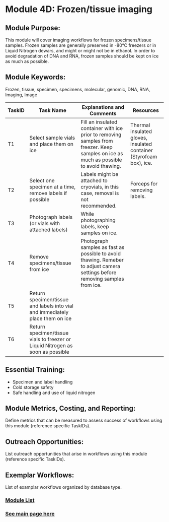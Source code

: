# Module 4D: Frozen/tissue imaging

## Module Purpose: 
This module will cover imaging workflows for frozen specimens/tissue samples. Frozen samples are generally preserved in -80°C freezers or in Liquid Nitrogen dewars, and might or might not be in ethanol. In order to avoid degradation of DNA and RNA, frozen samples should be kept on ice as much as possible.

## Module Keywords: 
Frozen, tissue, specimen, specimens, molecular, genomic, DNA, RNA, Imaging, Image


| TaskID | Task Name | Explanations and Comments | Resources |
|--------|-----------|---------------------------|-----------|
|T1|Select sample vials and place them on ice |Fill an insulated container with ice prior to removing samples from freezer. Keep samples on ice as much as possible to avoid thawing.| Thermal insulated gloves, insulated container (Styrofoam box), ice.|
|T2|Select one specimen at a time, remove labels if possible|Labels might be attached to cryovials, in this case, removal is not recommended.|Forceps for removing labels.|
|T3|Photograph labels (or vials with attached labels)|While photographing labels, keep samples on ice.||
|T4|Remove specimens/tissue from ice|Photograph samples as fast as possible to avoid thawing. Remeber to adjust camera settings before removing samples from ice.||
|T5|Return specimen/tissue and labels into vial and immediately place them on ice|||
|T6|Return specimen/tissue vials to freezer or Liquid Nitrogen as soon as possible|||


## Essential Training: 
* Specimen and label handling   
* Cold storage safety  
* Safe handling and use of liquid nitrogen  

## Module Metrics, Costing, and Reporting: 
Define metrics that can be measured to assess success of workflows using this module (reference specific TaskIDs).

## Outreach Opportunities: 
List outreach opportunities that arise in workflows using this module (reference specific TaskIDs).

## Exemplar Workflows: 
List of examplar workflows organized by database type.

### [Module List](https://entcollnet.github.io/BugFlow/modules/)
### [See main page here](https://entcollnet.github.io/BugFlow/)
